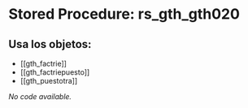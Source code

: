 # Stored Procedure: rs_gth_gth020

## Usa los objetos:
- [[gth_factrie]]
- [[gth_factriepuesto]]
- [[gth_puestotra]]

*No code available.*
